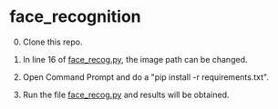# face_recognition

0. Clone this repo.

1. In line 16 of [face_recog.py](https://github.com/sinhaapurva25/face-recognition/blob/main/face_recog.py), the image path can be changed.

2. Open Command Prompt and do a "pip install -r requirements.txt".

3. Run the file [face_recog.py](https://github.com/sinhaapurva25/face-recognition/blob/main/face_recog.py) and results will be obtained.
